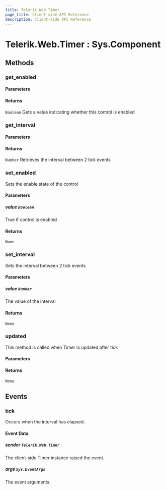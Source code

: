 ```yaml
---
title: Telerik.Web.Timer
page_title: Client-side API Reference
description: Client-side API Reference
---
```


# Telerik.Web.Timer : Sys.Component 

## Methods

###  get_enabled

#### Parameters

#### Returns

`Boolean` Gets a value indicating whether this control is enabled

###  get_interval

#### Parameters

#### Returns

`Number` Retrieves the interval between 2 tick events

###  set_enabled

Sets the enable state of the control

#### Parameters

##### value `Boolean`

True if control is enabled

#### Returns

`None` 

###  set_interval

Sets the interval between 2 tick events

#### Parameters

##### value `Number`

The value of the interval

#### Returns

`None` 

###  updated

This method is called when Timer is updated after tick

#### Parameters

#### Returns

`None` 

## Events

### tick

Occurs when the interval has elapsed.

#### Event Data

##### sender `Telerik.Web.Timer`

The client-side Timer instance raised the event.

##### args `Sys.EventArgs`

The event arguments.





